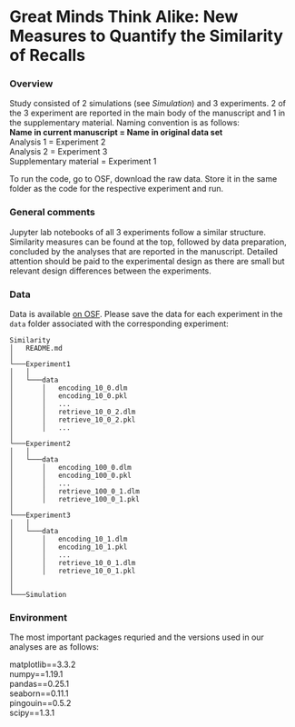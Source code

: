 # Great Minds Think Alike: New Measures to Quantify the Similarity of Recalls <br>

### __Overview__

Study consisted of 2 simulations (see *Simulation*) and 3 experiments. 2 of the 3 experiment are reported in the main body of the manuscript and 1 in the supplementary material. Naming convention is as follows:<br>
__Name in current manuscript = Name in original data set__<br>
Analysis 1 = Experiment 2<br>
Analysis 2 = Experiment 3 <br>
Supplementary material = Experiment 1<br>

To run the code, go to OSF, download the raw data. Store it in the same folder as the code for the respective experiment and run.

### __General comments__

Jupyter lab notebooks of all 3 experiments follow a similar structure. Similarity measures can be found at the top, followed by data preparation, concluded by the analyses that are reported in the manuscript. Detailed attention should be paid to the experimental design as there are small but relevant design differences between the experiments.


### __Data__

Data is available [on OSF](https://osf.io/cdfm7/). Please save the data for each experiment in the `data` folder associated with the corresponding experiment:

```
Similarity
│   README.md
│
└───Experiment1
│   │
│   └───data
│       │   encoding_10_0.dlm
│       │   encoding_10_0.pkl
│       │   ...
│       │   retrieve_10_0_2.dlm
│       │   retrieve_10_0_2.pkl
│       │   ...
│   
└───Experiment2
│   │
│   └───data
│       │   encoding_100_0.dlm
│       │   encoding_100_0.pkl
│       │   ...
│       │   retrieve_100_0_1.dlm
│       │   retrieve_100_0_1.pkl
│   
└───Experiment3
│   │
│   └───data
│       │   encoding_10_1.dlm
│       │   encoding_10_1.pkl
│       │   ...
│       │   retrieve_10_0_1.dlm
│       │   retrieve_10_0_1.pkl
│   
│   
└───Simulation
```

### __Environment__
The most important packages requried and the versions used in our analyses are as follows:

matplotlib==3.3.2\
numpy==1.19.1\
pandas==0.25.1\
seaborn==0.11.1\
pingouin==0.5.2\
scipy==1.3.1
